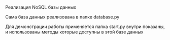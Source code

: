 Реализация NoSQL базы данных

Сама база данных реализована в папке database.py
 
Для демонстрации работы применяется папка start.py внутри показаны,
и использованы методы которые доступны в этой базе данных